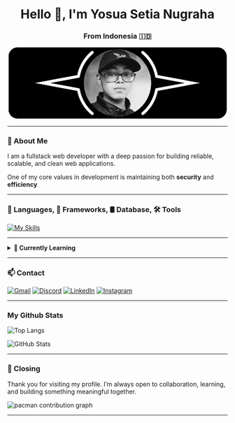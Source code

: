 <h1 align="center">Hello 👋, I'm Yosua Setia Nugraha</h1>
<h3 align="center">From Indonesia 🇮🇩</h3>

![Yosua Setia](img/header.png)

---

### 💫 About Me

I am a fullstack web developer with a deep passion for building reliable, scalable, and clean web applications.

One of my core values in development is maintaining both **security** and **efficiency**

---

### 🧠 Languages, 🧱 Frameworks, 🛢️ Database, 🛠️ Tools

<p>

[![My Skills](https://skillicons.dev/icons?i=php,css,js,laravel,react,mysql,postgresql,figma,postman,docker)](https://skillicons.dev)

</p>

---

<details>
<summary><strong>🔐 Currently Learning</strong></summary>

I'm currently diving deeper into **data security** and exploring how to improve the way web applications handle and protect sensitive information.

</details>


---

### 📫 Contact

<p>

[![Gmail](https://img.shields.io/badge/Gmail-D14836?style=for-the-badge&logo=gmail&logoColor=white)](mailto:yosuasetian@gmail.com) [![Discord](https://img.shields.io/badge/Discord-%235865F2.svg?style=for-the-badge&logo=discord&logoColor=white)](https://discordapp.com/users/1185511669389066253) [![LinkedIn](https://img.shields.io/badge/linkedin-%230077B5.svg?style=for-the-badge&logo=linkedin&logoColor=white)](https://www.linkedin.com/in/yosua-sn) [![Instagram](https://img.shields.io/badge/Instagram-%23E4405F.svg?style=for-the-badge&logo=Instagram&logoColor=white)](https://www.instagram.com/yosuasetian1)

</p>

---

### My Github Stats

![Top Langs](https://github-readme-stats.vercel.app/api/top-langs/?username=yosua-sn&layout=compact&cache_seconds=60)

![GitHub Stats](https://github-readme-stats.vercel.app/api?username=yosua-sn&show_icons=true&theme=dark&hide=stars,issues&cache_seconds=60)

---

### 🙏 Closing

Thank you for visiting my profile. I’m always open to collaboration, learning, and building something meaningful together.

<picture>
  <source media="(prefers-color-scheme: dark)" srcset="https://raw.githubusercontent.com/yosua-sn/yosua-sn/output/pacman-contribution-graph-dark.svg">
  <source media="(prefers-color-scheme: light)" srcset="https://raw.githubusercontent.com/yosua-sn/yosua-sn/output/pacman-contribution-graph.svg">
  <img alt="pacman contribution graph" src="https://raw.githubusercontent.com/yosua-sn/yosua-sn/output/pacman-contribution-graph.svg">
</picture>


---

